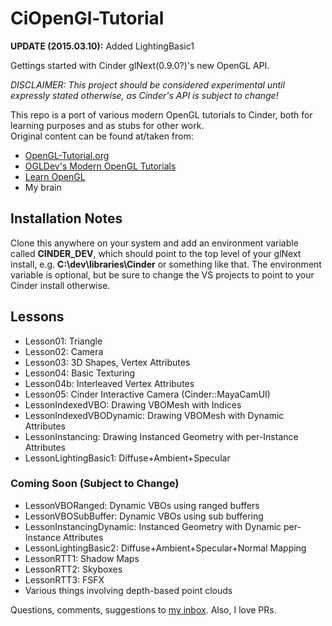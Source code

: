 # CiOpenGl-Tutorial
**UPDATE (2015.03.10):** Added LightingBasic1

Gettings started with Cinder glNext(0.9.0?)'s new OpenGL API.

_DISCLAIMER: This project should be considered experimental until expressly stated otherwise, as Cinder's API is subject to change!_

This repo is a port of various modern OpenGL tutorials to Cinder, both for learning purposes and as stubs for other work.<br/>
Original content can be found at/taken from:<br/>

* [OpenGL-Tutorial.org](http://www.opengl-tutorial.org)
* [OGLDev's Modern OpenGL Tutorials](http://ogldev.atspace.co.uk/)
* [Learn OpenGL](http://learnopengl.com/)
* My brain

## Installation Notes
Clone this anywhere on your system and add an environment variable called **CINDER_DEV**, which should point to the top level of your glNext install, e.g. **C:\dev\libraries\Cinder** or something like that.  The environment variable is optional, but be sure to change the VS projects to point to your Cinder install otherwise.

## Lessons
* Lesson01: Triangle
* Lesson02: Camera
* Lesson03: 3D Shapes, Vertex Attributes
* Lesson04: Basic Texturing
* Lesson04b: Interleaved Vertex Attributes
* Lesson05: Cinder Interactive Camera (Cinder::MayaCamUI)
* LessonIndexedVBO: Drawing VBOMesh with Indices
* LessonIndexedVBODynamic: Drawing VBOMesh with Dynamic Attributes
* LessonInstancing: Drawing Instanced Geometry with per-Instance Attributes
* LessonLightingBasic1: Diffuse+Ambient+Specular


### Coming Soon (Subject to Change)
* LessonVBORanged: Dynamic VBOs using ranged buffers
* LessonVBOSubBuffer: Dynamic VBOs using sub buffering
* LessonInstancingDynamic: Instanced Geometry with Dynamic per-Instance Attributes
* LessonLightingBasic2: Diffuse+Ambient+Specular+Normal Mapping
* LessonRTT1: Shadow Maps
* LessonRTT2: Skyboxes
* LessonRTT3: FSFX
* Various things involving depth-based point clouds

Questions, comments, suggestions to [my inbox](mailto:seth.gibson1@gmail.com).  Also, I love PRs.
